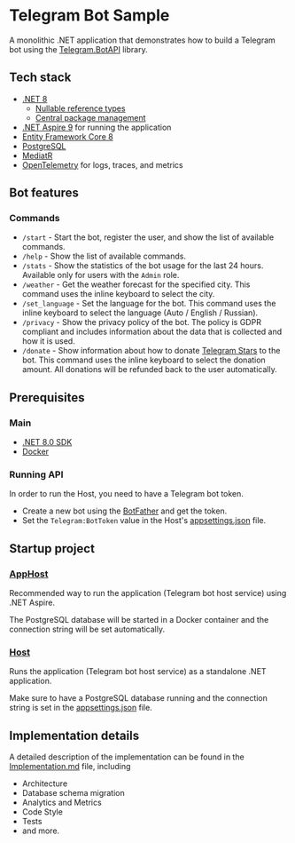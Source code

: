 # Telegram Bot Sample
A monolithic .NET application that demonstrates how to build a Telegram bot using the [Telegram.BotAPI](https://github.com/Eptagone/Telegram.BotAPI) library.

## Tech stack
- [.NET 8](https://dotnet.microsoft.com/en-us/download/dotnet/8.0)
    - [Nullable reference types](https://learn.microsoft.com/en-us/dotnet/csharp/nullable-references)
    - [Central package management](https://learn.microsoft.com/en-us/nuget/consume-packages/central-package-management)
- [.NET Aspire 9](https://learn.microsoft.com/en-us/dotnet/aspire/get-started/aspire-overview) for running the application
- [Entity Framework Core 8](https://learn.microsoft.com/en-us/ef/core/what-is-new/ef-core-8.0/whatsnew)
- [PostgreSQL](https://www.postgresql.org)
- [MediatR](https://github.com/jbogard/MediatR)
- [OpenTelemetry](https://opentelemetry.io) for logs, traces, and metrics

## Bot features
### Commands
- `/start` - Start the bot, register the user, and show the list of available commands.
- `/help` - Show the list of available commands.
- `/stats` - Show the statistics of the bot usage for the last 24 hours. Available only for users with the `Admin` role.
- `/weather` - Get the weather forecast for the specified city. This command uses the inline keyboard to select the city.
- `/set_language` - Set the language for the bot. This command uses the inline keyboard to select the language (Auto / English / Russian).
- `/privacy` - Show the privacy policy of the bot. The policy is GDPR compliant and includes information about the data that is collected and how it is used.
- `/donate` - Show information about how to donate [Telegram Stars](https://telegram.org/blog/telegram-stars) to the bot. This command uses the inline keyboard to select the donation amount. All donations will be refunded back to the user automatically.

## Prerequisites

### Main
- [.NET 8.0 SDK](https://dotnet.microsoft.com/download/dotnet/8.0)
- [Docker](https://www.docker.com/get-started)

### Running API
In order to run the Host, you need to have a Telegram bot token.
- Create a new bot using the [BotFather](https://core.telegram.org/bots#6-botfather) and get the token.
- Set the `Telegram:BotToken` value in the Host's [appsettings.json](src/Host/appsettings.json) file.

## Startup project

### [AppHost](src/AppHost/)
Recommended way to run the application (Telegram bot host service) using .NET Aspire.

The PostgreSQL database will be started in a Docker container and the connection string will be set automatically.

### [Host](src/Host/)
Runs the application (Telegram bot host service) as a standalone .NET application.

Make sure to have a PostgreSQL database running and the connection string is set in the [appsettings.json](src/Host/appsettings.json) file.

## Implementation details
A detailed description of the implementation can be found in the [Implementation.md](docs/Implementation.md) file, including
- Architecture
- Database schema migration
- Analytics and Metrics
- Code Style
- Tests
- and more.

